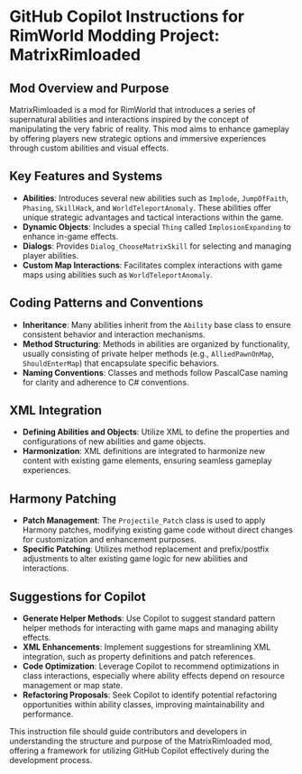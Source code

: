 # GitHub Copilot Instructions for RimWorld Modding Project: MatrixRimloaded

## Mod Overview and Purpose
MatrixRimloaded is a mod for RimWorld that introduces a series of supernatural abilities and interactions inspired by the concept of manipulating the very fabric of reality. This mod aims to enhance gameplay by offering players new strategic options and immersive experiences through custom abilities and visual effects.

## Key Features and Systems
- **Abilities**: Introduces several new abilities such as `Implode`, `JumpOfFaith`, `Phasing`, `SkillHack`, and `WorldTeleportAnomaly`. These abilities offer unique strategic advantages and tactical interactions within the game.
- **Dynamic Objects**: Includes a special `Thing` called `ImplosionExpanding` to enhance in-game effects.
- **Dialogs**: Provides `Dialog_ChooseMatrixSkill` for selecting and managing player abilities.
- **Custom Map Interactions**: Facilitates complex interactions with game maps using abilities such as `WorldTeleportAnomaly`.

## Coding Patterns and Conventions
- **Inheritance**: Many abilities inherit from the `Ability` base class to ensure consistent behavior and interaction mechanisms.
- **Method Structuring**: Methods in abilities are organized by functionality, usually consisting of private helper methods (e.g., `AlliedPawnOnMap`, `ShouldEnterMap`) that encapsulate specific behaviors.
- **Naming Conventions**: Classes and methods follow PascalCase naming for clarity and adherence to C# conventions.

## XML Integration
- **Defining Abilities and Objects**: Utilize XML to define the properties and configurations of new abilities and game objects.
- **Harmonization**: XML definitions are integrated to harmonize new content with existing game elements, ensuring seamless gameplay experiences.
  
## Harmony Patching
- **Patch Management**: The `Projectile_Patch` class is used to apply Harmony patches, modifying existing game code without direct changes for customization and enhancement purposes.
- **Specific Patching**: Utilizes method replacement and prefix/postfix adjustments to alter existing game logic for new abilities and interactions.

## Suggestions for Copilot
- **Generate Helper Methods**: Use Copilot to suggest standard pattern helper methods for interacting with game maps and managing ability effects.
- **XML Enhancements**: Implement suggestions for streamlining XML integration, such as property definitions and patch references.
- **Code Optimization**: Leverage Copilot to recommend optimizations in class interactions, especially where ability effects depend on resource management or map state.
- **Refactoring Proposals**: Seek Copilot to identify potential refactoring opportunities within ability classes, improving maintainability and performance.

This instruction file should guide contributors and developers in understanding the structure and purpose of the MatrixRimloaded mod, offering a framework for utilizing GitHub Copilot effectively during the development process.

